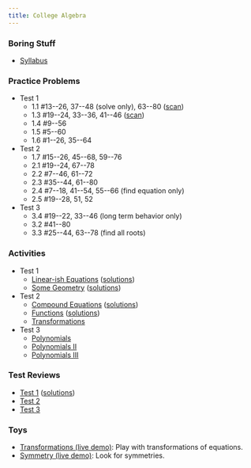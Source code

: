 ```yaml
---
title: College Algebra
---
```


### Boring Stuff

* [Syllabus](/pdf/classes/coal/coal-syllabus.pdf)

### Practice Problems

* Test 1
    * 1.1 #13--26, 37--48 (solve only), 63--80 ([scan](/pdf/scans/classes/coal/dugopolski/1-1-ex.pdf))
    * 1.3 #19--24, 33--36, 41--46 ([scan](/pdf/scans/classes/coal/dugopolski/1-3-ex.pdf))
    * 1.4 #9--56
    * 1.5 #5--60
    * 1.6 #1--26, 35--64
* Test 2
    * 1.7 #15--26, 45--68, 59--76
    * 2.1 #19--24, 67--78
    * 2.2 #7--46, 61--72
    * 2.3 #35--44, 61--80
    * 2.4 #7--18, 41--54, 55--66 (find equation only)
    * 2.5 #19--28, 51, 52
 * Test 3
    * 3.4 #19--22, 33--46 (long term behavior only)
    * 3.2 #41--80
    * 3.3 #25--44, 63--78 (find all roots)

### Activities

* Test 1
    * [Linear-ish Equations](/pdf/classes/coal/coal-a01-linear-ish-equations.pdf) ([solutions](/pdf/classes/coal/coal-soln-a01-linear-ish-equations.pdf))
    * [Some Geometry](/pdf/classes/coal/coal-a02-some-geometry.pdf) ([solutions](/pdf/classes/coal/coal-soln-a02-some-geometry.pdf))
* Test 2
    * [Compound Equations](/pdf/classes/coal/coal-a03-compound-equations.pdf) ([solutions](/pdf/classes/coal/coal-soln-a03-compound-equations.pdf))
    * [Functions](/pdf/classes/coal/coal-a04-functions.pdf) ([solutions](/pdf/classes/coal/coal-soln-a04-functions.pdf))
    * [Transformations](/pdf/classes/coal/coal-a05-transformations.pdf)
* Test 3
    * [Polynomials](/pdf/classes/coal/coal-a06-polynomials.pdf)
    * [Polynomials II](/pdf/classes/coal/coal-a07-polynomials-ii.pdf)
    * [Polynomials III](/pdf/classes/coal/coal-a08-polynomials-iii.pdf)
<!-- 8. [Exponentials and Logs](/pdf/classes/coal/coal-a08-exponentials-and-logs.pdf) -->


### Test Reviews

* [Test 1](/pdf/classes/coal/coal-r1-equations-and-geometry.pdf) ([solutions](/pdf/classes/coal/coal-soln-r1-equations-and-geometry.pdf))
* [Test 2](/pdf/classes/coal/coal-r2-functions.pdf)
* [Test 3](/pdf/classes/coal/coal-r3-polynomials.pdf)
<!-- 4. [Test 4](/pdf/classes/coal/coal-r4-exponentials-and-logs.pdf) -->


### Toys

   * [Transformations (live demo)](/classes/coal/transformations-live-demo.html): Play with transformations of equations.
   * [Symmetry (live demo)](/classes/coal/symmetry-live-demo.html): Look for symmetries.
